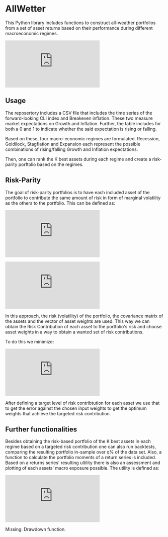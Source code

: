 # AllWetter

This Python library includes functions to construct all-weather portfolios from a set of asset returns based on their performance during different macroeconomic regimes.

![first equation](https://latex.codecogs.com/gif.latex?a%20%3D%20%5Cfrac%7B2%7D%7B3%7D)

## Usage

The reposertory includes a CSV file that includes the time series of the forward-looking CLI index and Breakeven inflation. These two measure market expectations on Growth and Inflation. Further, the table includes for both a 0 and 1 to indicate whether the said expectation is rising or falling.

Based on these, four macro-economic regimes are formulated. Recession, Goldilock, Stagflation and Expansion each represent the possible combinations of rising/falling Growth and Inflation expectations.

Then, one can rank the K best assets during each regime and create a risk-parity porftolio based on the regimes. 

## Risk-Parity

The goal of risk-parity portfolios is to have each included asset of the portfolio to contribute the same amount of risk in form of marginal volatility as the others to the portfolio. This can be defined as:

![second equation](https://latex.codecogs.com/gif.latex?%5Csigma_p%20%3D%20%5Csqrt%7Bw%5COmega%20w%27%7D)

![third equation](https://latex.codecogs.com/gif.latex?RC_j%20%3D%20w_j%20%5Ctimes%20MRC%20%3D%20w_j%20%5Ctimes%20%5Cfrac%7B%5Cdelta%20%5Csigma_p%7D%7B%5Cdelta%20w_j%7D%20%3D%20w_j%5Ctimes%5Cfrac%7B%5COmega%5Ctimes%20w%7D%7B%5Csigma_p%7D)

In this approach, the risk (volatility) of the portfolio, the covariance matrix of the assets and the vector of asset weights are used. This way we can obtain the Risk Contribution of each asset to the portfolio's risk and choose asset weights in a way to obtain a wanted set of risk contributions.

To do this we minimize:

![fourth equation](https://latex.codecogs.com/gif.latex?%5Cepsilon%28w%29%20%3D%20%5Csum_%7Bi%3D1%7D%5E%7Bn%7D%20%28RC_i-w_%7Bt%2Ci%7D%20%5Ctimes%20%5Csigma_w%29%5E2)

After defining a target level of risk contribtution for each asset we use that to get the error against the chosen input weights to get the optimum weights that achieve the targeted risk contribution.

## Further functionalities

Besides obtaining the risk-based portfolio of the K best assets in each regime based on a targeted risk contribution one can also run backtests, comparing the resulting portfolio in-sample over q% of the data set. Also, a function to calculate the portfolio moments of a return series is included. Based on a returns series' resulting ultility there is also an assessment and plotting of each assets' macro exposure possible. The utility is defined as:

![fifth equation](https://latex.codecogs.com/gif.latex?U%3Dr_p%20-%20%5Cfrac%7B%5Clambda%7D%7B2%7D%20%5Csigma_p%5E2)

Missing: Drawdown function.
